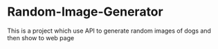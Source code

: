 # Random-Image-Generator
This is a project which use API to generate random images of dogs and then show to web page
